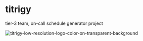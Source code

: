 # titrigy 
tier-3 team,  on-call schedule generator project



![titrigy-low-resolution-logo-color-on-transparent-background](https://user-images.githubusercontent.com/80741556/212944307-945a9dc0-bf69-40f5-b331-10c022ba483d.png)
